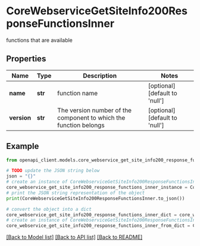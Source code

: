 # CoreWebserviceGetSiteInfo200ResponseFunctionsInner

functions that are available

## Properties

Name | Type | Description | Notes
------------ | ------------- | ------------- | -------------
**name** | **str** | function name | [optional] [default to 'null']
**version** | **str** | The version number of the component to which the function belongs | [optional] [default to 'null']

## Example

```python
from openapi_client.models.core_webservice_get_site_info200_response_functions_inner import CoreWebserviceGetSiteInfo200ResponseFunctionsInner

# TODO update the JSON string below
json = "{}"
# create an instance of CoreWebserviceGetSiteInfo200ResponseFunctionsInner from a JSON string
core_webservice_get_site_info200_response_functions_inner_instance = CoreWebserviceGetSiteInfo200ResponseFunctionsInner.from_json(json)
# print the JSON string representation of the object
print(CoreWebserviceGetSiteInfo200ResponseFunctionsInner.to_json())

# convert the object into a dict
core_webservice_get_site_info200_response_functions_inner_dict = core_webservice_get_site_info200_response_functions_inner_instance.to_dict()
# create an instance of CoreWebserviceGetSiteInfo200ResponseFunctionsInner from a dict
core_webservice_get_site_info200_response_functions_inner_from_dict = CoreWebserviceGetSiteInfo200ResponseFunctionsInner.from_dict(core_webservice_get_site_info200_response_functions_inner_dict)
```
[[Back to Model list]](../README.md#documentation-for-models) [[Back to API list]](../README.md#documentation-for-api-endpoints) [[Back to README]](../README.md)


